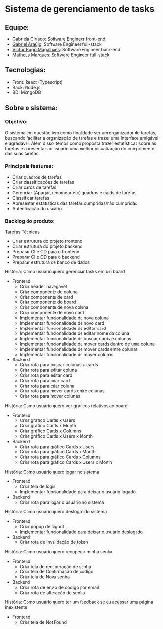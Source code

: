 # Sistema de gerenciamento de tasks

## Equipe:
  * [Gabriela Ciríaco](https://github.com/gabrielaciriaco): Software Engineer front-end
  * [Gabriel Araújo](https://github.com/GabrielGAM25): Software Engineer full-stack
  * [Victor Hugo Magalhães](https://github.com/victormagalhaess): Software Engineer back-end
  * [Matheus Marques](https://github.com/mathmarqq): Software Engineer full-stack
  
## Tecnologias:
  * Front: React (Typescript)
  * Back: Node.js
  * BD: MongoDB
  
## Sobre o sistema:

 ### Objetivo:
  O sistema em questão tem como finalidade ser um organizador de tarefas, buscando facilitar a organização de tarefas e trazer uma interface amigável e agradável. Além disso, temos como proposta trazer estatísticas sobre as tarefas e apresentar ao usuário uma melhor visualização do cumprimento das suas tarefas.
 
 ### Principais features:
   * Criar quadros de tarefas
   * Criar classificações de tarefas
   * Criar cards de tarefas
   * Gerenciar (Apagar, renomear etc) quadros e cards de tarefas
   * Classificar tarefas
   * Apresentar estatísticas das tarefas cumpridas/não cumpridas
   * Autenticação do usuário.

### Backlog do produto:

Tarefas Técnicas
- Criar estrutura do projeto frontend
- Criar estrutura do projeto backend
- Preparar CI e CD para o frontend
- Preparar CI e CD para o backend
- Preparar estrutura de banco de dados

História: Como usuário quero gerenciar tasks em um board
- Frontend
    - Criar header navegável
    - Criar componente de coluna
    - Criar componente de card
    - Criar componente do board
    - Criar componente de nova coluna
    - Criar componente de novo card
    - Implementar funcionalidade de nova coluna
    - Implementar funcionalidade de novo card
    - Implementar funcionalidade de editar card
    - Implementar funcionalidade de editar nome da coluna
    - Implementar funcionalidade de buscar cards e colunas
    - Implementar funcionalidade de mover cards dentro de uma coluna
    - Implementar funcionalidade de mover cards entre colunas
    - Implementar funcionalidade de mover colunas
- Backend
    - Criar rota para buscar colunas + cards
    - Criar rota para editar coluna
    - Criar rota para editar card
    - Criar rota para criar card
    - Criar rota para criar coluna
    - Criar rota para mover cards entre colunas
    - Criar rota para mover colunas

História: Como usuário quero ver gráficos relativos ao board
- Frontend
    - Criar gráfico Cards x Users
    - Criar gráfico Cards x Month
    - Criar gráfico Cards x Columns
    - Criar gráfico Cards x Users x Month
- Backend
    - Criar rota para gráfico Cards x Users
    - Criar rota para gráfico Cards x Month
    - Criar rota para gráfico Cards x Columns
    - Criar rota para gráfico Cards x Users x Month

História: Como usuário quero logar no sistema
- Frontend
    - Criar tela de login
    - Implementar funcionalidade para deixar o usuário logado
- Backend
    - Criar rota para logar o usuário no sistema

História: Como usuário quero deslogar do sistema
- Frontend
    - Criar popup de logout
    - Implementar funcionalidade para deixar o usuário deslogado
- Backend
    - Criar rota de invalidação de token

História: Como usuário quero recuperar minha senha
- Frontend
    - Criar tela de recuperação de senha
    - Criar tela de Confirmação de código
    - Criar tela de Nova senha
- Backend
    - Criar rota de envio de código por email
    - Criar rota de alteração de senha

História: Como usuário quero ter um feedback se eu acessar uma página inexistente
- Frontend
    - Criar tela de Not Found
